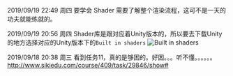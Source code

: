 2019/09/19 22:49 周四
要学会 Shader 需要了解整个渲染流程，这可不是一天的功夫就能练就的。

2019/09/19 20:56 周四
Shader库是跟对应着Unity版本的，所以要去下载Unity的地方选择对应的Unity版本下的`Built in shaders`
![Built in shaders](https://i.loli.net/2019/09/19/p751fctUWZBMbiS.png "→ Built in shaders")

2019/09/18 20:38 周三 
看到任务11，真的是够困的。好困。。。听不懂。。。。。。
http://www.sikiedu.com/course/409/task/29846/show#